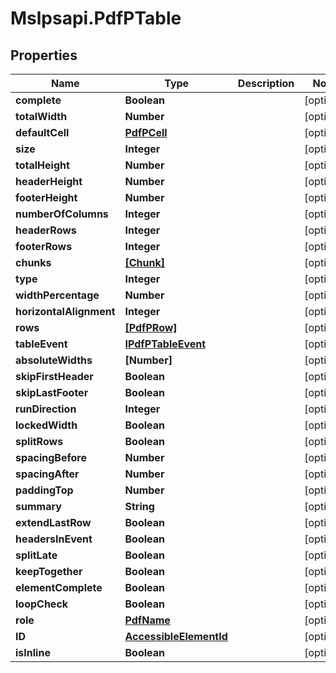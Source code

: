 # Mslpsapi.PdfPTable

## Properties
Name | Type | Description | Notes
------------ | ------------- | ------------- | -------------
**complete** | **Boolean** |  | [optional] 
**totalWidth** | **Number** |  | [optional] 
**defaultCell** | [**PdfPCell**](PdfPCell.md) |  | [optional] 
**size** | **Integer** |  | [optional] 
**totalHeight** | **Number** |  | [optional] 
**headerHeight** | **Number** |  | [optional] 
**footerHeight** | **Number** |  | [optional] 
**numberOfColumns** | **Integer** |  | [optional] 
**headerRows** | **Integer** |  | [optional] 
**footerRows** | **Integer** |  | [optional] 
**chunks** | [**[Chunk]**](Chunk.md) |  | [optional] 
**type** | **Integer** |  | [optional] 
**widthPercentage** | **Number** |  | [optional] 
**horizontalAlignment** | **Integer** |  | [optional] 
**rows** | [**[PdfPRow]**](PdfPRow.md) |  | [optional] 
**tableEvent** | [**IPdfPTableEvent**](IPdfPTableEvent.md) |  | [optional] 
**absoluteWidths** | **[Number]** |  | [optional] 
**skipFirstHeader** | **Boolean** |  | [optional] 
**skipLastFooter** | **Boolean** |  | [optional] 
**runDirection** | **Integer** |  | [optional] 
**lockedWidth** | **Boolean** |  | [optional] 
**splitRows** | **Boolean** |  | [optional] 
**spacingBefore** | **Number** |  | [optional] 
**spacingAfter** | **Number** |  | [optional] 
**paddingTop** | **Number** |  | [optional] 
**summary** | **String** |  | [optional] 
**extendLastRow** | **Boolean** |  | [optional] 
**headersInEvent** | **Boolean** |  | [optional] 
**splitLate** | **Boolean** |  | [optional] 
**keepTogether** | **Boolean** |  | [optional] 
**elementComplete** | **Boolean** |  | [optional] 
**loopCheck** | **Boolean** |  | [optional] 
**role** | [**PdfName**](PdfName.md) |  | [optional] 
**ID** | [**AccessibleElementId**](AccessibleElementId.md) |  | [optional] 
**isInline** | **Boolean** |  | [optional] 


